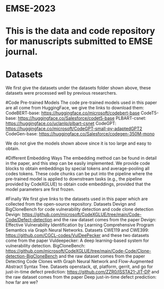 # EMSE-2023 
# This is the data and code repository for manuscripts submitted to EMSE journal.

# Datasets
We first give the datasets under the datasets folder shown above, these datasets were processed well by previous researchers.

#Code Pre-trained Models
The code pre-trained models used in this paper are all come from HuggingFace, we give the links to download them:
CodeBERT-base: https://huggingface.co/microsoft/codebert-base
CodeT5-base: https://huggingface.co/Salesforce/codet5-base
PLBART-csnet: https://huggingface.co/uclanlp/plbart-csnet
CodeGPT: https://huggingface.co/microsoft/CodeGPT-small-py-adaptedGPT2
CodeGen-base: https://huggingface.co/Salesforce/codegen-350M-mono

We do not give the models shown above since it is too large and easy to obtain.


#Different Embedding Ways
The embedding method can be found in detail in the paper, and this step can be easily implemented. 
We provide code blocks to obtain embeddings by special tokens and average-pooling all codes tokens. 
These code chunks can be put into the pipeline where the pre-trained model is applied to downstream tasks (e.g., the pipeline provided by CodeXGLUE) to obtain code embeddings, provided that the model parameters are first frozen.







#Finally 
We first give links to the datasets used in this paper which are collected from the open-source repository.
Datasets Devign and BigCloneBench for code vulnerability detection and code clone detection
Devign: https://github.com/microsoft/CodeXGLUE/tree/main/Code-Code/Defect-detection
and the raw dataset comes from the paper Devign: Effective Vulnerability Identification by Learning Comprehensive Program Semantics via Graph Neural Networks. 
Datasets CWE119 and CWE399: https://github.com/CGCL-codes/VulDeePecker
and these two datasets come from the paper Vuldeepecker: A deep learning-based system for vulnerability detection.
BigCloneBench: https://github.com/microsoft/CodeXGLUE/tree/main/Code-Code/Clone-detection-BigCloneBench
and the raw dataset comes from the paper Detecting Code Clones with Graph Neural Network and Flow-Augmented Abstract Syntax Tree.
Datasets openstack, qt, platform, gerrit, and go for just-in-time defect prediction: https://github.com/ZZR0/ISSTA21-JIT-DP
and the raw dataset comes from the paper Deep just-in-time defect prediction: how far are we?


